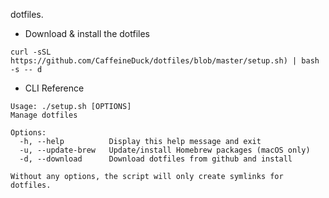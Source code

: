 dotfiles.

* Download & install the dotfiles
```
curl -sSL https://github.com/CaffeineDuck/dotfiles/blob/master/setup.sh) | bash -s -- d
```

* CLI Reference
```
Usage: ./setup.sh [OPTIONS]
Manage dotfiles

Options:
  -h, --help          Display this help message and exit
  -u, --update-brew   Update/install Homebrew packages (macOS only)
  -d, --download      Download dotfiles from github and install

Without any options, the script will only create symlinks for dotfiles.
```
